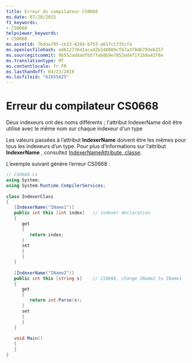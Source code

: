 ```yaml
---
title: Erreur du compilateur CS0668
ms.date: 07/20/2015
f1_keywords:
- CS0668
helpviewer_keywords:
- CS0668
ms.assetid: 7bdaa795-ce13-4284-b753-a617c1735cfa
ms.openlocfilehash: ed612776d1aca42b248089cfb7a3f8db793eb257
ms.sourcegitcommit: 9b552addadfb57fab0b9e7852ed4f1f1b8a42f8e
ms.translationtype: MT
ms.contentlocale: fr-FR
ms.lasthandoff: 04/23/2019
ms.locfileid: "61655625"
---
```

# <a name="compiler-error-cs0668"></a>Erreur du compilateur CS0668
Deux indexeurs ont des noms différents ; l'attribut IndexerName doit être utilisé avec le même nom sur chaque indexeur d'un type  
  
 Les valeurs passées à l’attribut **IndexerName** doivent être les mêmes pour tous les indexeurs d’un type. Pour plus d’informations sur l’attribut **IndexerName** , consultez [IndexerNameAttribute, classe](xref:System.Runtime.CompilerServices.IndexerNameAttribute).  
  
 L’exemple suivant génère l’erreur CS0668 :  
  
```csharp
// CS0668.cs  
using System;  
using System.Runtime.CompilerServices;  
  
class IndexerClass  
{  
   [IndexerName("IName1")]  
   public int this [int index]   // indexer declaration  
   {  
      get  
      {  
         return index;  
      }  
      set  
      {  
      }  
   }  
  
   [IndexerName("IName2")]  
   public int this [string s]    // CS0668, change IName2 to IName1  
   {  
      get  
      {  
         return int.Parse(s);  
      }  
      set  
      {  
      }  
   }  
  
   void Main()  
   {  
   }  
}  
```
